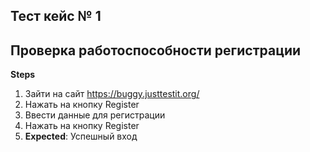 ## Тест кейс № 1
## Проверка работоспособности регистрации
**Steps**
1. Зайти на сайт https://buggy.justtestit.org/
2. Нажать на кнопку Register
3. Ввести данные для регистрации 
4. Нажать на кнопку Register
5. **Expected**: Успешный вход 
